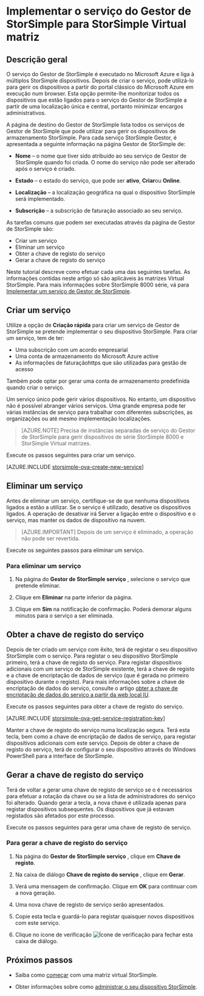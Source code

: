 <properties 
   pageTitle="Implementar o serviço do Gestor de StorSimple para matriz virtual StorSimple | Microsoft Azure"
   description="Explica como criar e eliminar o serviço do Gestor de StorSimple no portal clássico do Azure e descreve como gerir a chave de registo do serviço."
   services="storsimple"
   documentationCenter=""
   authors="alkohli"
   manager="carmonm"
   editor="" />
<tags 
   ms.service="storsimple"
   ms.devlang="na"
   ms.topic="article"
   ms.tgt_pltfrm="na"
   ms.workload="na"
   ms.date="05/19/2016"
   ms.author="alkohli" />

# <a name="deploy-the-storsimple-manager-service-for-storsimple-virtual-array"></a>Implementar o serviço do Gestor de StorSimple para StorSimple Virtual matriz

## <a name="overview"></a>Descrição geral

O serviço do Gestor de StorSimple é executado no Microsoft Azure e liga à múltiplos StorSimple dispositivos. Depois de criar o serviço, pode utilizá-lo para gerir os dispositivos a partir do portal clássico do Microsoft Azure em execução num browser. Esta opção permite-lhe monitorizar todos os dispositivos que estão ligados para o serviço do Gestor de StorSimple a partir de uma localização única e central, portanto minimizar encargos administrativos.

A página de destino do Gestor de StorSimple lista todos os serviços de Gestor de StorSimple que pode utilizar para gerir os dispositivos de armazenamento StorSimple. Para cada serviço StorSimple Gestor, é apresentada a seguinte informação na página Gestor de StorSimple de:

- **Nome** – o nome que tiver sido atribuído ao seu serviço de Gestor de StorSimple quando foi criada. O nome do serviço não pode ser alterado após o serviço é criado.

- **Estado** – o estado do serviço, que pode ser **ativo**, **Criar**ou **Online**.

- **Localização** – a localização geográfica na qual o dispositivo StorSimple será implementado.

- **Subscrição** – a subscrição de faturação associado ao seu serviço.

As tarefas comuns que podem ser executadas através da página de Gestor de StorSimple são:

- Criar um serviço
- Eliminar um serviço
- Obter a chave de registo do serviço
- Gerar a chave de registo do serviço

Neste tutorial descreve como efetuar cada uma das seguintes tarefas. As informações contidas neste artigo só são aplicáveis às matrizes Virtual StorSimple. Para mais informações sobre StorSimple 8000 série, vá para [Implementar um serviço de Gestor de StorSimple](storsimple-manage-service.md).

## <a name="create-a-service"></a>Criar um serviço

Utilize a opção de **Criação rápida** para criar um serviço de Gestor de StorSimple se pretende implementar o seu dispositivo StorSimple. Para criar um serviço, tem de ter:

- Uma subscrição com um acordo empresarial
- Uma conta de armazenamento do Microsoft Azure active
- As informações de faturaçãohttps que são utilizadas para gestão de acesso

Também pode optar por gerar uma conta de armazenamento predefinida quando criar o serviço.

Um serviço único pode gerir vários dispositivos. No entanto, um dispositivo não é possível abranger vários serviços. Uma grande empresa pode ter várias instâncias de serviço para trabalhar com diferentes subscrições, as organizações ou até mesmo implementação localizações.  

> [AZURE.NOTE] Precisa de instâncias separadas de serviço do Gestor de StorSimple para gerir dispositivos de série StorSimple 8000 e StorSimple Virtual matrizes.

Execute os passos seguintes para criar um serviço.

[AZURE.INCLUDE [storsimple-ova-create-new-service](../../includes/storsimple-ova-create-new-service.md)]

## <a name="delete-a-service"></a>Eliminar um serviço

Antes de eliminar um serviço, certifique-se de que nenhuma dispositivos ligados a estão a utilizar. Se o serviço é utilizado, desative os dispositivos ligados. A operação de desativar irá Server a ligação entre o dispositivo e o serviço, mas manter os dados de dispositivo na nuvem. 

> [AZURE.IMPORTANT] Depois de um serviço é eliminado, a operação não pode ser revertida. 

Execute os seguintes passos para eliminar um serviço.

### <a name="to-delete-a-service"></a>Para eliminar um serviço

1. Na página do **Gestor de StorSimple serviço** , selecione o serviço que pretende eliminar.

1. Clique em **Eliminar** na parte inferior da página.

1. Clique em **Sim** na notificação de confirmação. Poderá demorar alguns minutos para o serviço a ser eliminada.

## <a name="get-the-service-registration-key"></a>Obter a chave de registo do serviço

Depois de ter criado um serviço com êxito, terá de registar o seu dispositivo StorSimple com o serviço. Para registar o seu dispositivo StorSimple primeiro, terá a chave de registo do serviço. Para registar dispositivos adicionais com um serviço de StorSimple existente, terá a chave de registo e a chave de encriptação de dados de serviço (que é gerada no primeiro dispositivo durante o registo). Para mais informações sobre a chave de encriptação de dados do serviço, consulte o artigo [obter a chave de encriptação de dados do serviço a partir da web local IU](storsimple-ova-web-ui-admin.md#get-the-service-data-encryption-key). 

Execute os passos seguintes para obter a chave de registo do serviço.

[AZURE.INCLUDE [storsimple-ova-get-service-registration-key](../../includes/storsimple-ova-get-service-registration-key.md)]

Manter a chave de registo do serviço numa localização segura. Terá esta tecla, bem como a chave de encriptação de dados de serviço, para registar dispositivos adicionais com este serviço. Depois de obter a chave de registo do serviço, terá de configurar o seu dispositivo através do Windows PowerShell para a interface de StorSimple.

## <a name="regenerate-the-service-registration-key"></a>Gerar a chave de registo do serviço

Terá de voltar a gerar uma chave de registo de serviço se o é necessários para efetuar a rotação da chave ou se a lista de administradores do serviço foi alterado. Quando gerar a tecla, a nova chave é utilizada apenas para registar dispositivos subsequentes. Os dispositivos que já estavam registados são afetados por este processo.

Execute os passos seguintes para gerar uma chave de registo de serviço.

### <a name="to-regenerate-the-service-registration-key"></a>Para gerar a chave de registo do serviço

1. Na página do **Gestor de StorSimple serviço** , clique em **Chave de registo**.

1. Na caixa de diálogo **Chave de registo do serviço** , clique em **Gerar**.

1. Verá uma mensagem de confirmação. Clique em **OK** para continuar com a nova geração.

1. Uma nova chave de registo de serviço serão apresentados.

1. Copie esta tecla e guardá-lo para registar quaisquer novos dispositivos com este serviço.

1. Clique no ícone de verificação ![Ícone de verificação](./media/storsimple-ova-manage-service/image7.png) para fechar esta caixa de diálogo.


## <a name="next-steps"></a>Próximos passos

- Saiba como [começar](storsimple-ova-deploy1-portal-prep.md) com uma matriz virtual StorSimple.
    
- Obter informações sobre como [administrar o seu dispositivo StorSimple](storsimple-ova-web-ui-admin.md).

 
